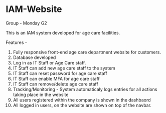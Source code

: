 # IAM-Website
Group - Monday G2

This is an IAM system developed for age care facilities.

Features - 
 1. Fully responsive front-end age care department website for customers.
 2. Database developed 
 3. Log in as IT Staff or Age Care staff.
 4. IT Staff can add new age care staff to the system
 5. IT Staff can reset password for age care staff 
 6. IT Staff can enable MFA for age care staff
 7. IT Staff can remove/delete age care staff
 8. Tracking/Monitoring - System automaticaly logs entries for all actions taking place in the website
 9. All users registered within the company is shown in the dashbaord
 10. All logged in users, on the website are shown on top of the navbar.
